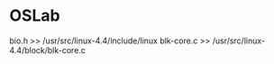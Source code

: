 # OSLab


bio.h >> /usr/src/linux-4.4/include/linux
blk-core.c >> /usr/src/linux-4.4/block/blk-core.c

